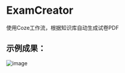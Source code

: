 # ExamCreator
使用Coze工作流，根据知识库自动生成试卷PDF

## 示例成果：
![image](https://github.com/user-attachments/assets/8504cb9a-b3d7-4c5a-9286-b8baba24d38b)

